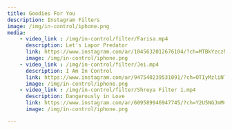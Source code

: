 ```yaml
---
title: Goodies For You
description: Instagram Filters
image: /img/in-control/iphone.png
media: 
    - video_link : /img/in-control/filter/Farisa.mp4
      description: Let's Lapor Predator
      link: https://www.instagram.com/ar/1045632012676104/?ch=MTBkYzczNjAzYTczZGFlYTU0OGJiY2ZmNjVmZGMxYzE%3D
      image: /img/in-control/iphone.png
    - video_link : /img/in-control/filter/Jei.mp4
      description: I Am In Control
      link: https://www.instagram.com/ar/947540239531091/?ch=OTIyMzliNTU1YWQyYmFmNTc1YTcwOTMwODBmYmIwZTI%3D
      image: /img/in-control/iphone.png
    - video_link : /img/in-control/filter/Shreya Filter 1.mp4
      description: Dangerously in Love
      link: https://www.instagram.com/ar/609589946947745/?ch=Y2U5NGJmMmU0MjA0MTdlMGZkOWNiOGJhZTlkZGIxNjE%3D
      image: /img/in-control/iphone.png

---
```

